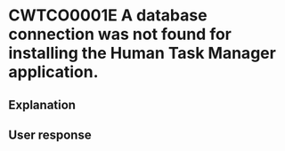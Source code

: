 # CWTCO0001E A database connection was not found for installing the Human Task Manager application.

## Explanation

## User response